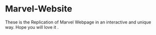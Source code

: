 # Marvel-Website
These is the Replication of Marvel Webpage in an interactive and unique way. Hope you will love it .
